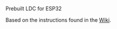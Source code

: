 Prebuilt LDC for ESP32

Based on the instructions found in the [Wiki](https://wiki.dlang.org/D_on_esp32/esp8266(llvm-xtensa+ldc)_and_how_to_get_started).
